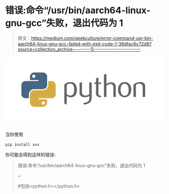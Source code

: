 # 错误:命令“/usr/bin/aarch64-linux-gnu-gcc”失败，退出代码为 1

> 原文：<https://medium.com/geekculture/error-command-usr-bin-aarch64-linux-gnu-gcc-failed-with-exit-code-1-36dfac6c72d6?source=collection_archive---------5----------------------->

![](img/35e5814446d596b4c240b278c9ffef1e.png)

当你使用

```
pip install xxx
```

你可能会得到这样的错误:

> 错误:命令“/usr/bin/aarch64-linux-gnu-gcc”失败，退出代码为 1
> 
> ~
> 
> #包括<python.h></python.h>